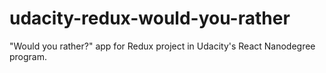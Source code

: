 # udacity-redux-would-you-rather
"Would you rather?" app for Redux project in Udacity's React Nanodegree program.
